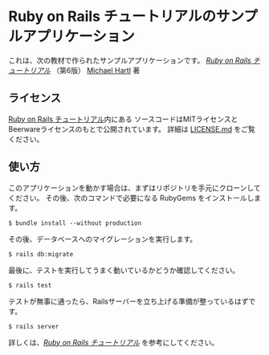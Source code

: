 # Ruby on Rails チュートリアルのサンプルアプリケーション

これは、次の教材で作られたサンプルアプリケーションです。
[*Ruby on Rails チュートリアル*](https://railstutorial.jp/)
（第6版）
[Michael Hartl](https://www.michaelhartl.com/) 著

## ライセンス

[Ruby on Rails チュートリアル](https://railstutorial.jp/)内にある
ソースコードはMITライセンスとBeerwareライセンスのもとで公開されています。
詳細は [LICENSE.md](LICENSE.md) をご覧ください。

## 使い方

このアプリケーションを動かす場合は、まずはリポジトリを手元にクローンしてください。
その後、次のコマンドで必要になる RubyGems をインストールします。

```shell
$ bundle install --without production
```

その後、データベースへのマイグレーションを実行します。

```shell
$ rails db:migrate
```

最後に、テストを実行してうまく動いているかどうか確認してください。

```shell
$ rails test
```

テストが無事に通ったら、Railsサーバーを立ち上げる準備が整っているはずです。

```shell
$ rails server
```

詳しくは、[*Ruby on Rails チュートリアル*](https://railstutorial.jp/)
を参考にしてください。
